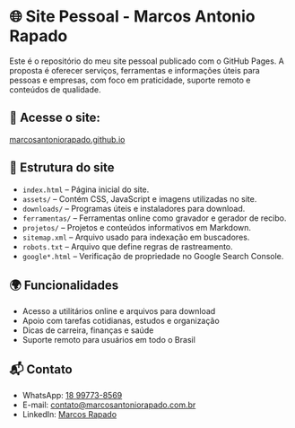 # 🌐 Site Pessoal - Marcos Antonio Rapado

Este é o repositório do meu site pessoal publicado com o GitHub Pages. A proposta é oferecer serviços, ferramentas e informações úteis para pessoas e empresas, com foco em praticidade, suporte remoto e conteúdos de qualidade.

## 🔗 Acesse o site:
[marcosantoniorapado.github.io](https://marcosantoniorapado.github.io)

## 🔧 Estrutura do site

- `index.html` – Página inicial do site.
- `assets/` – Contém CSS, JavaScript e imagens utilizadas no site.
- `downloads/` – Programas úteis e instaladores para download.
- `ferramentas/` – Ferramentas online como gravador e gerador de recibo.
- `projetos/` – Projetos e conteúdos informativos em Markdown.
- `sitemap.xml` – Arquivo usado para indexação em buscadores.
- `robots.txt` – Arquivo que define regras de rastreamento.
- `google*.html` – Verificação de propriedade no Google Search Console.

## 🌍 Funcionalidades

- Acesso a utilitários online e arquivos para download
- Apoio com tarefas cotidianas, estudos e organização
- Dicas de carreira, finanças e saúde
- Suporte remoto para usuários em todo o Brasil

## 📬 Contato

- WhatsApp: [18 99773-8569](https://wa.me/5518997738569)
- E-mail: contato@marcosantoniorapado.com.br
- LinkedIn: [Marcos Rapado](https://www.linkedin.com/in/marcos-rapado)